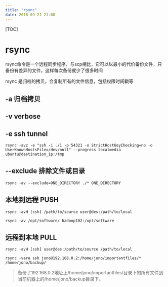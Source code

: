 ```yaml
---
title: "rsync"
date: 2018-09-21 21:08
---
```



[TOC]


# rsync

rsync命令是一个远程同步程序，与scp相比，它可以以最小的代价备份文件，只备份有差异的文件，这样每次备份就少了很多时间

rsync 是归档的拷贝，会复制所有的文件信息，包括权限时间戳等





## -a 归档拷贝



## -v verbose



## -e ssh tunnel



```
rsync -avz -e "ssh -i ./1 -p 54321 -o StrictHostKeyChecking=no -o UserKnownHostsFile=/dev/null" --progress localmedia ubuntu@destination_ip:/tmp 
```



## --exclude 排除文件或目录

```
rsync -av --exclude=ONE_DIRECTORY ./* ONE_DIRECTORY
```



## 本地到远程  PUSH

```
rsync -avH [ssh] /path/to/source user@des:/path/to/local  
```

```
rsync -av /opt/software/ hadoop102:/opt/software
```





## 远程到本地  PULL

```
rsync -avH [ssh] user@des:/path/to/source /path/to/local  
```



```
rsync -vare ssh jono@192.168.0.2:/home/jono/importantfiles/* /home/jono/backup/
```

> 备份了192.168.0.2地址上/home/jono/importantfiles/目录下的所有文件到当前机器上的/home/jono/backup目录下。
